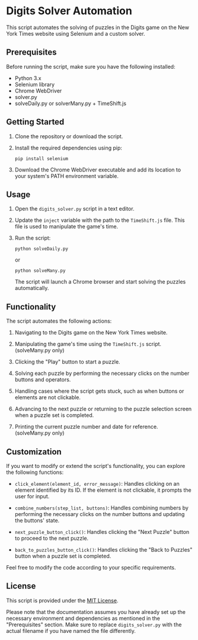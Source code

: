 # Digits Solver Automation

This script automates the solving of puzzles in the Digits game on the New York Times website using Selenium and a custom solver.

## Prerequisites

Before running the script, make sure you have the following installed:

- Python 3.x
- Selenium library
- Chrome WebDriver
- solver.py
- solveDaily.py or solverMany.py + TimeShift.js

## Getting Started

1. Clone the repository or download the script.
2. Install the required dependencies using pip:

   ```shell
   pip install selenium
   ```

3. Download the Chrome WebDriver executable and add its location to your system's PATH environment variable.

## Usage

1. Open the `digits_solver.py` script in a text editor.

2. Update the `inject` variable with the path to the `TimeShift.js` file. This file is used to manipulate the game's time.

3. Run the script:

   ```shell
   python solveDaily.py
   ```
   or
   ```shell
   python solveMany.py
   ```

   The script will launch a Chrome browser and start solving the puzzles automatically.

## Functionality

The script automates the following actions:

1. Navigating to the Digits game on the New York Times website.

2. Manipulating the game's time using the `TimeShift.js` script.(solveMany.py only)

3. Clicking the "Play" button to start a puzzle.

4. Solving each puzzle by performing the necessary clicks on the number buttons and operators.

5. Handling cases where the script gets stuck, such as when buttons or elements are not clickable.

6. Advancing to the next puzzle or returning to the puzzle selection screen when a puzzle set is completed.

7. Printing the current puzzle number and date for reference.(solveMany.py only)

## Customization

If you want to modify or extend the script's functionality, you can explore the following functions:

- `click_element(element_id, error_message)`: Handles clicking on an element identified by its ID. If the element is not clickable, it prompts the user for input.

- `combine_numbers(step_list, buttons)`: Handles combining numbers by performing the necessary clicks on the number buttons and updating the buttons' state.

- `next_puzzle_button_click()`: Handles clicking the "Next Puzzle" button to proceed to the next puzzle.

- `back_to_puzzles_button_click()`: Handles clicking the "Back to Puzzles" button when a puzzle set is completed.

Feel free to modify the code according to your specific requirements.

## License

This script is provided under the [MIT License](LICENSE).

Please note that the documentation assumes you have already set up the necessary environment and dependencies as mentioned in the "Prerequisites" section. Make sure to replace `digits_solver.py` with the actual filename if you have named the file differently.
